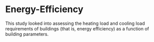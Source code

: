 # Energy-Efficiency
This study looked into assessing the heating load and cooling load requirements of buildings (that is, energy efficiency) as a function of building parameters.
